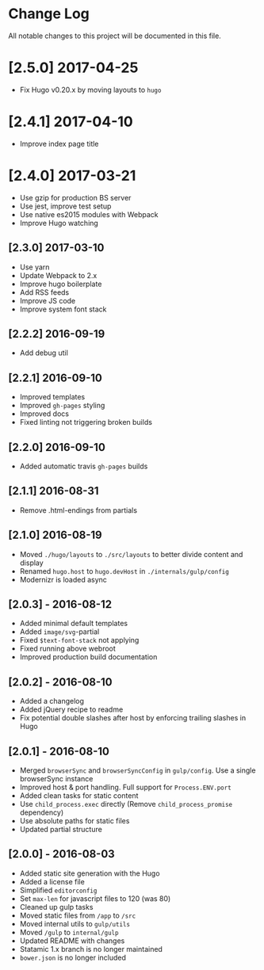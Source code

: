 # Change Log
All notable changes to this project will be documented in this file.

# [2.5.0] 2017-04-25

- Fix Hugo v0.20.x by moving layouts to `hugo`

# [2.4.1] 2017-04-10

- Improve index page title

# [2.4.0] 2017-03-21

- Use gzip for production BS server
- Use jest, improve test setup
- Use native es2015 modules with Webpack
- Improve Hugo watching

## [2.3.0] 2017-03-10

- Use yarn
- Update Webpack to 2.x
- Improve hugo boilerplate
- Add RSS feeds
- Improve JS code
- Improve system font stack

## [2.2.2] 2016-09-19

- Add debug util

## [2.2.1] 2016-09-10

- Improved templates
- Improved `gh-pages` styling
- Improved docs
- Fixed linting not triggering broken builds

## [2.2.0] 2016-09-10

- Added automatic travis `gh-pages` builds

## [2.1.1] 2016-08-31

- Remove .html-endings from partials

## [2.1.0] 2016-08-19

- Moved `./hugo/layouts` to `./src/layouts` to better divide content and display
- Renamed `hugo.host` to `hugo.devHost` in `./internals/gulp/config`
-  Modernizr is loaded async

## [2.0.3] - 2016-08-12

- Added minimal default templates
- Added `image/svg`-partial
- Fixed `$text-font-stack` not applying
- Fixed running above webroot
- Improved production build documentation

## [2.0.2] - 2016-08-10

- Added a changelog
- Added jQuery recipe to readme
- Fix potential double slashes after host by enforcing trailing slashes in Hugo

## [2.0.1] - 2016-08-10

- Merged `browserSync` and `browserSyncConfig` in `gulp/config`. Use a single browserSync instance
- Improved host & port handling. Full support for `Process.ENV.port`
- Added clean tasks for static content
- Use `child_process.exec` directly (Remove `child_process_promise` dependency)
- Use absolute paths for static files
- Updated partial structure

## [2.0.0] - 2016-08-03

- Added static site generation with the Hugo
- Added a license file
- Simplified `editorconfig`
- Set `max-len` for javascript files to 120 (was 80)
- Cleaned up gulp tasks
- Moved static files from `/app` to `/src`
- Moved internal utils to `gulp/utils`
- Moved `/gulp` to `internal/gulp`
- Updated README with changes
- Statamic 1.x branch is no longer maintained
- `bower.json` is no longer included
